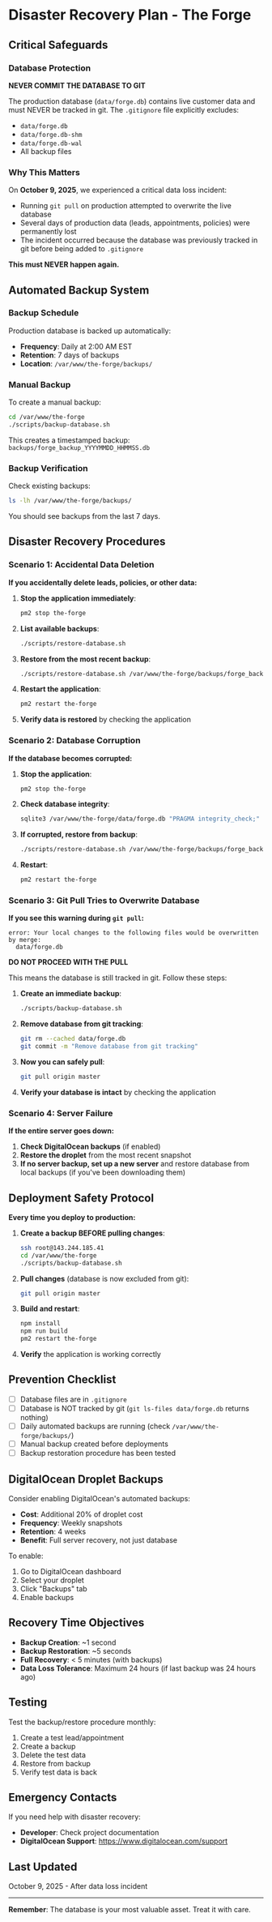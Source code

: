 # Disaster Recovery Plan - The Forge

## Critical Safeguards

### Database Protection

**NEVER COMMIT THE DATABASE TO GIT**

The production database (`data/forge.db`) contains live customer data and must NEVER be tracked in git. The `.gitignore` file explicitly excludes:
- `data/forge.db`
- `data/forge.db-shm`
- `data/forge.db-wal`
- All backup files

### Why This Matters

On **October 9, 2025**, we experienced a critical data loss incident:
- Running `git pull` on production attempted to overwrite the live database
- Several days of production data (leads, appointments, policies) were permanently lost
- The incident occurred because the database was previously tracked in git before being added to `.gitignore`

**This must NEVER happen again.**

## Automated Backup System

### Backup Schedule

Production database is backed up automatically:
- **Frequency**: Daily at 2:00 AM EST
- **Retention**: 7 days of backups
- **Location**: `/var/www/the-forge/backups/`

### Manual Backup

To create a manual backup:

```bash
cd /var/www/the-forge
./scripts/backup-database.sh
```

This creates a timestamped backup: `backups/forge_backup_YYYYMMDD_HHMMSS.db`

### Backup Verification

Check existing backups:
```bash
ls -lh /var/www/the-forge/backups/
```

You should see backups from the last 7 days.

## Disaster Recovery Procedures

### Scenario 1: Accidental Data Deletion

**If you accidentally delete leads, policies, or other data:**

1. **Stop the application immediately**:
   ```bash
   pm2 stop the-forge
   ```

2. **List available backups**:
   ```bash
   ./scripts/restore-database.sh
   ```

3. **Restore from the most recent backup**:
   ```bash
   ./scripts/restore-database.sh /var/www/the-forge/backups/forge_backup_YYYYMMDD_HHMMSS.db
   ```

4. **Restart the application**:
   ```bash
   pm2 restart the-forge
   ```

5. **Verify data is restored** by checking the application

### Scenario 2: Database Corruption

**If the database becomes corrupted:**

1. **Stop the application**:
   ```bash
   pm2 stop the-forge
   ```

2. **Check database integrity**:
   ```bash
   sqlite3 /var/www/the-forge/data/forge.db "PRAGMA integrity_check;"
   ```

3. **If corrupted, restore from backup**:
   ```bash
   ./scripts/restore-database.sh /var/www/the-forge/backups/forge_backup_YYYYMMDD_HHMMSS.db
   ```

4. **Restart**:
   ```bash
   pm2 restart the-forge
   ```

### Scenario 3: Git Pull Tries to Overwrite Database

**If you see this warning during `git pull`:**
```
error: Your local changes to the following files would be overwritten by merge:
  data/forge.db
```

**DO NOT PROCEED WITH THE PULL**

This means the database is still tracked in git. Follow these steps:

1. **Create an immediate backup**:
   ```bash
   ./scripts/backup-database.sh
   ```

2. **Remove database from git tracking**:
   ```bash
   git rm --cached data/forge.db
   git commit -m "Remove database from git tracking"
   ```

3. **Now you can safely pull**:
   ```bash
   git pull origin master
   ```

4. **Verify your database is intact** by checking the application

### Scenario 4: Server Failure

**If the entire server goes down:**

1. **Check DigitalOcean backups** (if enabled)
2. **Restore the droplet** from the most recent snapshot
3. **If no server backup, set up a new server** and restore database from local backups (if you've been downloading them)

## Deployment Safety Protocol

**Every time you deploy to production:**

1. **Create a backup BEFORE pulling changes**:
   ```bash
   ssh root@143.244.185.41
   cd /var/www/the-forge
   ./scripts/backup-database.sh
   ```

2. **Pull changes** (database is now excluded from git):
   ```bash
   git pull origin master
   ```

3. **Build and restart**:
   ```bash
   npm install
   npm run build
   pm2 restart the-forge
   ```

4. **Verify** the application is working correctly

## Prevention Checklist

- [ ] Database files are in `.gitignore`
- [ ] Database is NOT tracked by git (`git ls-files data/forge.db` returns nothing)
- [ ] Daily automated backups are running (check `/var/www/the-forge/backups/`)
- [ ] Manual backup created before deployments
- [ ] Backup restoration procedure has been tested

## DigitalOcean Droplet Backups

Consider enabling DigitalOcean's automated backups:
- **Cost**: Additional 20% of droplet cost
- **Frequency**: Weekly snapshots
- **Retention**: 4 weeks
- **Benefit**: Full server recovery, not just database

To enable:
1. Go to DigitalOcean dashboard
2. Select your droplet
3. Click "Backups" tab
4. Enable backups

## Recovery Time Objectives

- **Backup Creation**: ~1 second
- **Backup Restoration**: ~5 seconds
- **Full Recovery**: < 5 minutes (with backups)
- **Data Loss Tolerance**: Maximum 24 hours (if last backup was 24 hours ago)

## Testing

Test the backup/restore procedure monthly:
1. Create a test lead/appointment
2. Create a backup
3. Delete the test data
4. Restore from backup
5. Verify test data is back

## Emergency Contacts

If you need help with disaster recovery:
- **Developer**: Check project documentation
- **DigitalOcean Support**: https://www.digitalocean.com/support

## Last Updated

October 9, 2025 - After data loss incident

---

**Remember**: The database is your most valuable asset. Treat it with care.
